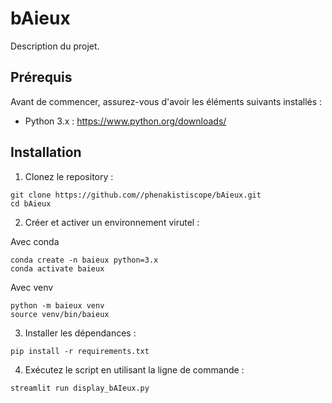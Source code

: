# bAieux

Description du projet.

## Prérequis

Avant de commencer, assurez-vous d'avoir les éléments suivants installés :

- Python 3.x : https://www.python.org/downloads/

## Installation

1. Clonez le repository :

```shell
git clone https://github.com//phenakistiscope/bAieux.git
cd bAieux
```

2. Créer et activer un environnement virutel :

Avec conda
```shell
conda create -n baieux python=3.x
conda activate baieux
```

Avec venv
```shell
python -m baieux venv
source venv/bin/baieux
```

3. Installer les dépendances :

```shell
pip install -r requirements.txt
```

4. Exécutez le script en utilisant la ligne de commande :

```shell
streamlit run display_bAIeux.py
```

